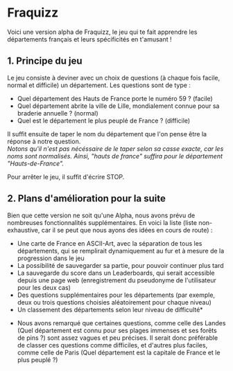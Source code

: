 # Fraquizz

Voici une version alpha de Fraquizz, le jeu qui te fait apprendre les départements français et leurs spécificités en t'amusant !

## 1. Principe du jeu

Le jeu consiste à deviner avec un choix de questions (à chaque fois facile, normal et difficile) un département.
Les questions sont de type :
 - Quel département des Hauts de France porte le numéro 59  ? (facile)
 - Quel département abrite la ville de Lille, mondialement connue pour sa braderie annuelle ? (normal)
 - Quel est le département le plus peuplé de France ? (difficile)

Il suffit ensuite de taper le nom du département que l'on pense être la réponse à notre question.  
*Notons qu'il n'est pas nécéssaire de le taper selon sa casse exacte, car les noms sont normalisés. Ainsi, "hauts de france" suffira pour le département "Hauts-de-France".*

Pour arrêter le jeu, il suffit d'écrire STOP.

## 2. Plans d'amélioration pour la suite

Bien que cette version ne soit qu'une Alpha, nous avons prévu de nombreuses fonctionnalités supplémentaires. En voici la liste (liste non-exhaustive, car il se peut que nous ayons des idées en cours de route) :
 - Une carte de France en ASCII-Art, avec la séparation de tous les départements, qui se remplirait dynamiquement au fur et à mesure de la progression dans le jeu
 - La possibilité de sauvegarder sa partie, pour pouvoir continuer plus tard
 - La sauvegarde du score dans un Leaderboards, qui serait accessible depuis une page web (enregistrement du pseudonyme de l'utilisateur pour les deux cas)
 - Des questions supplémentaires pour les départements (par exemple, deux ou trois questions choisies aléatoirement pour chaque niveau)
 - Un classement des départements selon leur niveau de difficulté*


* Nous avons remarqué que certaines questions, comme celle des Landes (Quel département est connu pour ses plages immenses et ses forêts de pins ?) sont assez vagues et peu précises. Il serait donc préférable de classer ces questions comme difficiles, et d'autres plus faciles, comme celle de Paris (Quel département est la capitale de France et le plus peuplé ?)